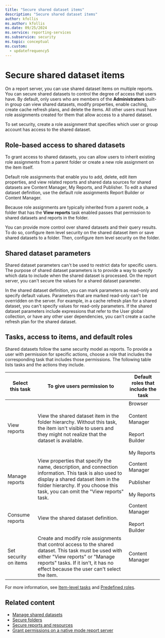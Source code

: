 ```yaml
---
title: "Secure shared dataset items"
description: "Secure shared dataset items"
author: kfollis
ms.author: kfollis
ms.date: 09/25/2024
ms.service: reporting-services
ms.subservice: security
ms.topic: conceptual
ms.custom:
  - updatefrequency5
---
```

# Secure shared dataset items
  On a report server, you can use shared dataset items on multiple reports. You can secure shared datasets to control the degree of access that users have. By default, only users who are members of the **Administrators** built-in group can view shared datasets, modify properties, enable caching, create cache refresh plans, and delete the items. All other users must have role assignments created for them that allow access to a shared dataset.  
  
 To set security, create a role assignment that specifies which user or group account has access to the shared dataset.  
  
## Role-based access to shared datasets  
 To grant access to shared datasets, you can allow users to inherit existing role assignments from a parent folder or create a new role assignment on the item itself.  
  
 Default role assignments that enable you to add, delete, edit item properties, and view related reports and shared data sources for shared datasets are Content Manager, My Reports, and Publisher. To edit a shared dataset definition, use the default role assignments Report Builder or Content Manager.  
  
 Because role assignments are typically inherited from a parent node, a folder that has the **View reports** task enabled passes that permission to shared datasets and reports in the folder.  
  
 You can provide more control over shared datasets and their query results. To do so, configure item level security on the shared dataset item or save shared datasets to a folder. Then, configure item level security on the folder.  
  
## Shared dataset parameters  
 Shared dataset parameters can't be used to restrict data for specific users. The purpose of shared dataset parameters is to provide a way to specify which data to include when the shared dataset is processed. On the report server, you can't secure the values for a shared dataset parameter.  
  
 In the shared dataset definition, you can mark parameters as read-only and specify default values. Parameters that are marked read-only can't be overridden on the server. For example, in a cache refresh plan for a shared dataset, you can't specify values for read-only parameters. If the shared dataset parameters include expressions that refer to the User global collection, or have any other user dependencies, you can't create a cache refresh plan for the shared dataset.  
  
## Tasks, access to items, and default roles  
 Shared datasets follow the same security model as reports. To provide a user with permission for specific actions, choose a role that includes the corresponding task that includes those permissions. The following table lists tasks and the actions they include.  
  
|Select this task|To give users permission to|Default roles that include the task|  
|----------------------|---------------------------------|-----------------------------------------|  
|View reports|View the shared dataset item in the folder hierarchy. Without this task, the item isn't visible to users and they might not realize that the dataset is available.|Browser<br /><br /> Content Manager<br /><br /> Report Builder<br /><br /> My Reports|  
|Manage reports|View properties that specify the name, description, and connection information. This task is also used to display a shared dataset item in the folder hierarchy. If you choose this task, you can omit the "View reports" task.|Content Manager<br /><br /> Publisher<br /><br /> My Reports|  
|Consume reports|View the shared dataset definition.|Content Manager<br /><br /> Report Builder|  
|Set security on items|Create and modify role assignments that control access to the shared dataset. This task must be used with either "View reports" or "Manage reports" tasks. If it isn't, it has no effect because the user can't select the item.|Content Manager|  
  
 For more information, see [Item-level tasks](../../reporting-services/security/tasks-and-permissions-item-level-tasks.md) and [Predefined roles](../../reporting-services/security/role-definitions-predefined-roles.md).  
  
## Related content

- [Manage shared datasets](../../reporting-services/report-data/manage-shared-datasets.md)
- [Secure folders](../../reporting-services/security/secure-folders.md)
- [Secure reports and resources](../../reporting-services/security/secure-reports-and-resources.md)
- [Grant permissions on a native mode report server](../../reporting-services/security/granting-permissions-on-a-native-mode-report-server.md)
